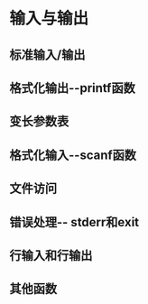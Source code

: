 # 输入与输出
## 标准输入/输出
## 格式化输出--printf函数
## 变长参数表
## 格式化输入--scanf函数
## 文件访问
## 错误处理-- stderr和exit
## 行输入和行输出
## 其他函数